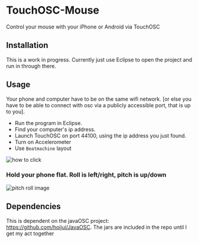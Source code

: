 TouchOSC-Mouse
==============

Control your mouse with your iPhone or Android via TouchOSC

## Installation

This is a work in progress. Currently just use Eclipse to open the project and run in through there.

## Usage

Your phone and computer have to be on the same wifi network. [or else you have to be able to connect with osc via a publicly accessible port, that is up to you].

* Run the program in Eclipse.
* Find your computer's ip address.
* Launch TouchOSC on port 44100, using the ip address you just found.
* Turn on Accelerometer
* Use `Beatmachine` layout

![how to click](http://i.imgur.com/HlkcA23.png)

### Hold your phone flat. Roll is left/right, pitch is up/down

![pitch roll image](http://upload.wikimedia.org/wikipedia/commons/5/54/Flight_dynamics_with_text.png)


## Dependencies

This is dependent on the javaOSC project: https://github.com/hoijui/JavaOSC. The jars are included in the repo until I get my act together
